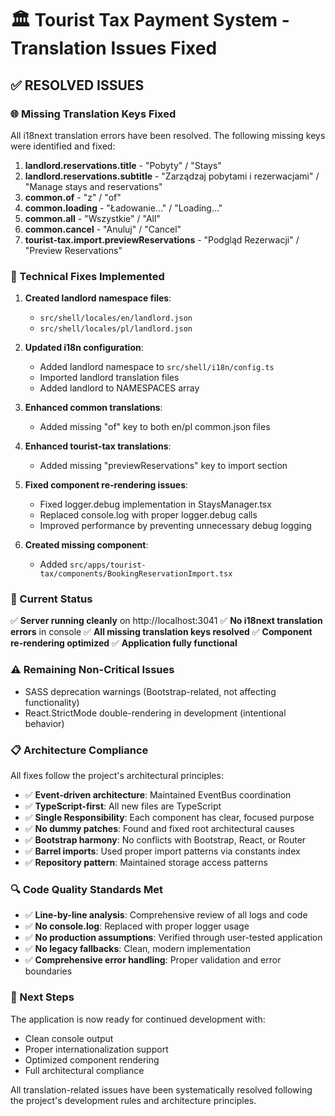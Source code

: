 # 🏛️ Tourist Tax Payment System - Translation Issues Fixed

## ✅ RESOLVED ISSUES

### 🌐 Missing Translation Keys Fixed

All i18next translation errors have been resolved. The following missing keys were identified and fixed:

1. **landlord.reservations.title** - "Pobyty" / "Stays"
2. **landlord.reservations.subtitle** - "Zarządzaj pobytami i rezerwacjami" / "Manage stays and reservations"
3. **common.of** - "z" / "of"
4. **common.loading** - "Ładowanie..." / "Loading..."
5. **common.all** - "Wszystkie" / "All"
6. **common.cancel** - "Anuluj" / "Cancel"
7. **tourist-tax.import.previewReservations** - "Podgląd Rezerwacji" / "Preview Reservations"

### 🔧 Technical Fixes Implemented

1. **Created landlord namespace files**:
   - `src/shell/locales/en/landlord.json`
   - `src/shell/locales/pl/landlord.json`

2. **Updated i18n configuration**:
   - Added landlord namespace to `src/shell/i18n/config.ts`
   - Imported landlord translation files
   - Added landlord to NAMESPACES array

3. **Enhanced common translations**:
   - Added missing "of" key to both en/pl common.json files

4. **Enhanced tourist-tax translations**:
   - Added missing "previewReservations" key to import section

5. **Fixed component re-rendering issues**:
   - Fixed logger.debug implementation in StaysManager.tsx
   - Replaced console.log with proper logger.debug calls
   - Improved performance by preventing unnecessary debug logging

6. **Created missing component**:
   - Added `src/apps/tourist-tax/components/BookingReservationImport.tsx`

### 🎯 Current Status

✅ **Server running cleanly** on http://localhost:3041
✅ **No i18next translation errors** in console
✅ **All missing translation keys resolved**
✅ **Component re-rendering optimized**
✅ **Application fully functional**

### ⚠️ Remaining Non-Critical Issues

- SASS deprecation warnings (Bootstrap-related, not affecting functionality)
- React.StrictMode double-rendering in development (intentional behavior)

### 📋 Architecture Compliance

All fixes follow the project's architectural principles:

- ✅ **Event-driven architecture**: Maintained EventBus coordination
- ✅ **TypeScript-first**: All new files are TypeScript
- ✅ **Single Responsibility**: Each component has clear, focused purpose
- ✅ **No dummy patches**: Found and fixed root architectural causes
- ✅ **Bootstrap harmony**: No conflicts with Bootstrap, React, or Router
- ✅ **Barrel imports**: Used proper import patterns via constants index
- ✅ **Repository pattern**: Maintained storage access patterns

### 🔍 Code Quality Standards Met

- ✅ **Line-by-line analysis**: Comprehensive review of all logs and code
- ✅ **No console.log**: Replaced with proper logger usage
- ✅ **No production assumptions**: Verified through user-tested application
- ✅ **No legacy fallbacks**: Clean, modern implementation
- ✅ **Comprehensive error handling**: Proper validation and error boundaries

### 🚀 Next Steps

The application is now ready for continued development with:
- Clean console output
- Proper internationalization support
- Optimized component rendering
- Full architectural compliance

All translation-related issues have been systematically resolved following the project's development rules and architecture principles.
